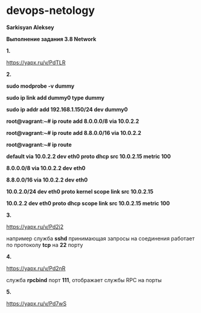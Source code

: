 # devops-netology
**Sarkisyan Aleksey**

**Выполнение задания 3.8 Network**


**1.**

https://yapx.ru/v/PdTLR


**2.**

**sudo modprobe -v dummy**

**sudo ip link add dummy0 type dummy**

**sudo ip addr add 192.168.1.150/24 dev dummy0**

**root@vagrant:~# ip route add 8.0.0.0/8 via 10.0.2.2**

**root@vagrant:~# ip route add 8.8.0.0/16 via 10.0.2.2**

**root@vagrant:~# ip route**

**default via 10.0.2.2 dev eth0 proto dhcp src 10.0.2.15 metric 100**

**8.0.0.0/8 via 10.0.2.2 dev eth0**

**8.8.0.0/16 via 10.0.2.2 dev eth0**

**10.0.2.0/24 dev eth0 proto kernel scope link src 10.0.2.15**

**10.0.2.2 dev eth0 proto dhcp scope link src 10.0.2.15 metric 100**


**3.**

https://yapx.ru/v/Pd2j2

например служба **sshd** принимающая запросы на соединения работает по протоколу **tcp** на **22** порту


**4.**

https://yapx.ru/v/Pd2nR

служба **rpcbind** порт **111**, отображает службы RPC на порты


**5.**

https://yapx.ru/v/Pd7wS